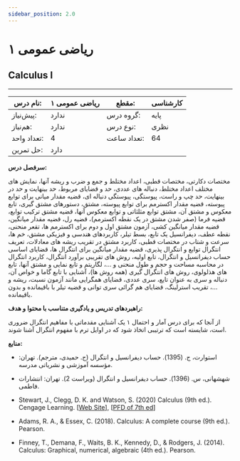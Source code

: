 ```yaml
---
sidebar_position: 2.0
---
```

# ریاضی عمومی ۱
## Calculus I
_______________________________________________________________________________
| نام درس:    | ریاضی عمومی ۱ | مقطع:       | کارشناسی |
| ----------- | ------------- | ----------- | -------- |
| پیش‌نیاز:   | ندارد         | گروه درس:   | پایه     |
| هم‌نیاز:    | ندارد         | نوع درس:    | نظری     |
| تعداد واحد: | 4             | تعداد ساعت: | 64       |
| حل تمرین:   |  دارد         |             |          |

**سرفصل درس:**

مختصات دکارتی، مختصات قطبی، اعداد مختلط و جمع و ضرب و ریشه آنها، نمایش های مختلف اعداد مختلط، دنباله های عددی، حد و قضایای مربوط، حد بینهایت و حد در بینهایت، حد چپ و راست،  پیوستگی، پیوستگی دنباله ای، قضیه مقدار میانی برای توابع پیوسته، قضیه مقدار اکسترمم برای توابع پیوسته، مشتق، دستورهای مشتق گیری، تابع معکوس و مشتق آن، مشتق توابع مثلثاتی و توابع معکوس آنها، قضیه مشتق ترکیب توابع، قضیه فرما (صفر شدن مشتق در یک نقطه اکسترمم)، قضیه رل، قضیه مقدار میانگین، قضیه مقدار میانگین کشی، آزمون مشتق اول و دوم برای اکسترمم ها، تقعر منحنی، نقطه عطف، دیفرانسیل یک تابع، بسط تیلر، کاربردهای هندسی و فیزیکی مشتق، خم ها، سرعت و شتاب در مختصات قطبی، کاربرد مشتق در تقریب ریشه های معادلات، تعریف انتگرال توابع و انتگرال پذیری، قضیه مقدار میانگین برای انتگرال ها، قضایای اساسی حساب دیفرانسیل و انتگرال، تابع اولیه، روش های تقریبی برآورد انتگرال، کاربرد انتگرال در محاسبه مساحت و حجم و طول منحنی و ...، لگاریتم و تابع نمایی و مشتق آنها، تابع های هذلولوی، روش های انتگرال گیری (همه روش ها)، آشنایی با تابع گاما و خواص آن، دنباله و سری به عنوان تایع، سری عددی، قضایای همگرایی مانند آزمون نسبت، ریشه و ...، تقریب استرلینگ، قضایای هم گرائی سری توانی و قضیه تیلر با باقیمانده و بدون باقیمانده. 

**راهبردهای تدریس و یادگیری متناسب با محتوا و هدف:**

از آنجا که برای درس آمار و احتمال ۱ یک آشنایی مقدماتی با مفاهیم انتگرال ضروری است، شایسته است که ترتیبی اتخاذ شود که در اوایل ترم با مفهوم انتگرال آشنا شوند.

**منابع:**


- استوارت، ج. (1395). حساب دیفرانسیل و انتگرال (ج. حمیدی، مترجم). تهران: مؤسسه آموزشی و نشریاتی مدرسه.

- شهشهانی، س. (1396). حساب دیفرانسیل و انتگرال (ویراست 2). تهران: انتشارات فاطمی.

- Stewart, J., Clegg, D. K. and Watson, S. (2020) Calculus (9th ed.). Cengage Learning. [[Web Site](https://www.stewartcalculus.com/)], [[PFD of 7th ed](http://www.uop.edu.pk/ocontents/Multivariable%20Calculus%207th%20Edition%20By%20James%20Stewart.pdf)]

- Adams, R. A., & Essex, C. (2018). Calculus: A complete course (9th ed.). Pearson.

- Finney, T., Demana, F., Waits, B. K., Kennedy, D., & Rodgers, J. (2014). Calculus: Graphical, numerical, algebraic (4th ed.). Pearson.
